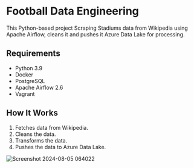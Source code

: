 # Football Data Engineering

This Python-based project Scraping Stadiums data from Wikipedia using Apache Airflow, cleans it and pushes it Azure Data Lake for processing.
## Requirements
- Python 3.9
- Docker
- PostgreSQL
- Apache Airflow 2.6
- Vagrant

## How It Works
1. Fetches data from Wikipedia.
2. Cleans the data.
3. Transforms the data.
4. Pushes the data to Azure Data Lake.

![Screenshot 2024-08-05 064022](https://github.com/user-attachments/assets/612d4305-e9d2-48c8-9f20-77b61bd33aba)
